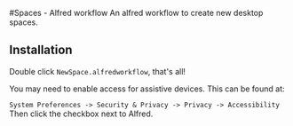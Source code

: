 #Spaces - Alfred workflow
An alfred workflow to create new desktop spaces.

## Installation

Double click ```NewSpace.alfredworkflow```, that's all!

You may need to enable access for assistive devices. This can be found at:

```System Preferences -> Security & Privacy -> Privacy -> Accessibility```
Then click the checkbox next to Alfred.
